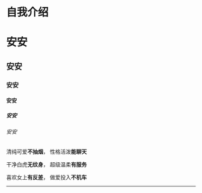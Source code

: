 # 自我介绍


# 安安
## 安安
### 安安
#### 安安
##### 安安
###### 安安

清纯可爱**不抽烟**， 性格活泼**能聊天**

干净白虎**无纹身**， 超级温柔**有服务**

喜欢女上**有反差**， 做爱投入**不机车**


------
